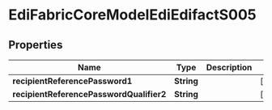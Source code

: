
# EdiFabricCoreModelEdiEdifactS005

## Properties
Name | Type | Description | Notes
------------ | ------------- | ------------- | -------------
**recipientReferencePassword1** | **String** |  |  [optional]
**recipientReferencePasswordQualifier2** | **String** |  |  [optional]



